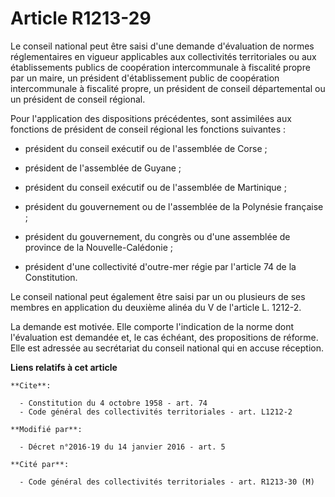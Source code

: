 # Article R1213-29

Le conseil national peut être saisi d'une demande d'évaluation de normes réglementaires en vigueur applicables aux
collectivités territoriales ou aux établissements publics de coopération intercommunale à fiscalité propre par un maire, un
président d'établissement public de coopération intercommunale à fiscalité propre, un président de conseil départemental ou
un président de conseil régional. 

Pour l'application des dispositions précédentes, sont assimilées aux fonctions de président de conseil régional les fonctions
suivantes :

- président du conseil exécutif ou de l'assemblée de Corse ;

- président de l'assemblée de Guyane ;

- président du conseil exécutif ou de l'assemblée de Martinique ;

- président du gouvernement ou de l'assemblée de la Polynésie française ;

- président du gouvernement, du congrès ou d'une assemblée de province de la Nouvelle-Calédonie ;

- président d'une collectivité d'outre-mer régie par l'article 74 de la Constitution. 

Le conseil national peut également être saisi par un ou plusieurs de ses membres en application du deuxième alinéa du V de
l'article L. 1212-2. 

La demande est motivée. Elle comporte l'indication de la norme dont l'évaluation est demandée et, le cas échéant, des
propositions de réforme. Elle est adressée au secrétariat du conseil national qui en accuse réception.

**Liens relatifs à cet article**

	**Cite**:

	  - Constitution du 4 octobre 1958 - art. 74
	  - Code général des collectivités territoriales - art. L1212-2

	**Modifié par**:

	  - Décret n°2016-19 du 14 janvier 2016 - art. 5

	**Cité par**:

	  - Code général des collectivités territoriales - art. R1213-30 (M)
